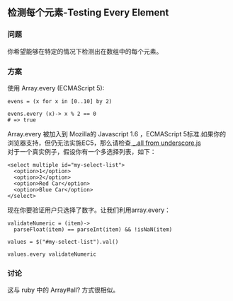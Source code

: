 ## 检测每个元素-Testing Every Element
### 问题
你希望能够在特定的情况下检测出在数组中的每个元素。
### 方案
使用 Array.every (ECMAScript 5):
```
evens = (x for x in [0..10] by 2)

evens.every (x)-> x % 2 == 0
# => true
```
Array.every 被加入到 Mozilla的 Javascript 1.6 ，ECMAScript 5标准.如果你的浏览器支持，但仍无法实施EC5，那么请检查[ _.all from underscore.js]( http://documentcloud.github.io/underscore/)   
对于一个真实例子，假设你有一个多选择列表，如下：
```
<select multiple id="my-select-list">
  <option>1</option>
  <option>2</option>
  <option>Red Car</option>
  <option>Blue Car</option>
</select>
```
现在你要验证用户只选择了数字。让我们利用array.every：
```
validateNumeric = (item)->
  parseFloat(item) == parseInt(item) && !isNaN(item)

values = $("#my-select-list").val()

values.every validateNumeric
```
### 讨论
这与 ruby 中的 Array#all? 方式很相似。


